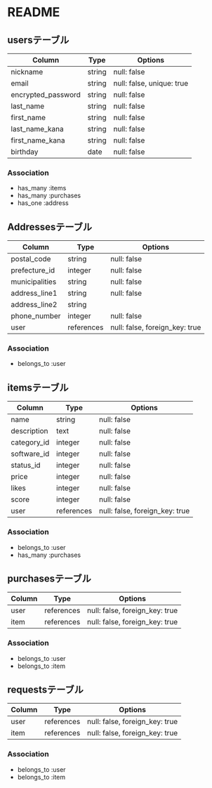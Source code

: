 # README

## usersテーブル
|Column            |Type  |Options    |
| ---------------- | ---- | --------- |
|nickname          |string|null: false|
|email             |string|null: false, unique: true|
|encrypted_password|string|null: false|
|last_name         |string|null: false|
|first_name        |string|null: false|
|last_name_kana    |string|null: false|
|first_name_kana   |string|null: false|
|birthday          |date  |null: false|

### Association
- has_many :items
- has_many :purchases
- has_one :address

## Addressesテーブル
|Column         |Type        |Options    |
| --------      | ----       | --------- |
|postal_code    |string      |null: false|
|prefecture_id  |integer     |null: false|
|municipalities |string      |null: false|
|address_line1  |string      |null: false|
|address_line2  |string      |           |
|phone_number   |integer     |null: false|
|user           |references  |null: false, foreign_key: true|

### Association
- belongs_to :user

## itemsテーブル

|Column          |Type         |Options    |
| -------------- | ----        | --------- |
|name            |string       |null: false|
|description     |text         |null: false|
|category_id     |integer      |null: false|
|software_id     |integer      |null: false|
|status_id       |integer      |null: false|
|price           |integer      |null: false|
|likes           |integer      |null: false|
|score           |integer      |null: false|
|user            |references   |null: false, foreign_key: true|

### Association
- belongs_to :user
- has_many :purchases

## purchasesテーブル
|Column   |Type         |Options    |
| ------- | ----------- | --------- |
|user     |references   |null: false, foreign_key: true|
|item     |references   |null: false, foreign_key: true|

### Association
- belongs_to :user
- belongs_to :item

## requestsテーブル
|Column   |Type         |Options    |
| ------- | ----------- | --------- |
|user     |references   |null: false, foreign_key: true|
|item     |references   |null: false, foreign_key: true|

### Association
- belongs_to :user
- belongs_to :item